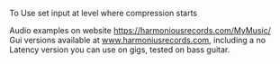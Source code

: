 To Use set input at level where compression starts

Audio examples on website https://harmoniousrecords.com/MyMusic/<br>
Gui versions available at www.harmoniusrecords.com, including a no Latency version you can use on gigs, tested on bass guitar. 
